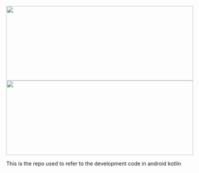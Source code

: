 <img src="![image](https://github.com/QuocViet132/Kotlin_Code_Android/assets/95084615/2ca7a3a8-2266-4bb4-822f-afe4f213b25d)" width="500" height="200" /> <img src="https://media.giphy.com/media/v1.Y2lkPTc5MGI3NjExaXVlZGUxajF1amYxN3p3Y2FyYTE1Z2puZXE5ajdpbm1taWY5aXZkaiZlcD12MV9pbnRlcm5hbF9naWZfYnlfaWQmY3Q9Zw/eiwO2OEkCV7cwvIQKq/giphy.gif" width="500" height="200" />

This is the repo used to refer to the development code in android kotlin

